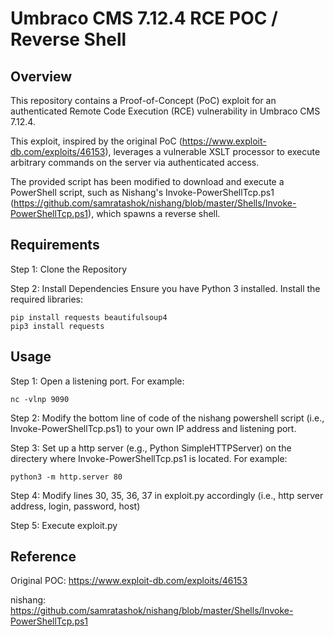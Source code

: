# Umbraco CMS 7.12.4 RCE POC / Reverse Shell

## Overview
This repository contains a Proof-of-Concept (PoC) exploit for an authenticated Remote Code Execution (RCE) vulnerability in Umbraco CMS 7.12.4. 

This exploit, inspired by the original PoC (https://www.exploit-db.com/exploits/46153), leverages a vulnerable XSLT processor to execute arbitrary commands on the server via authenticated access.

The provided script has been modified to download and execute a PowerShell script, such as Nishang's Invoke-PowerShellTcp.ps1 (https://github.com/samratashok/nishang/blob/master/Shells/Invoke-PowerShellTcp.ps1), which spawns a reverse shell.

## Requirements
Step 1: Clone the Repository

Step 2: Install Dependencies
Ensure you have Python 3 installed. Install the required libraries:
```
pip install requests beautifulsoup4
pip3 install requests
```

## Usage
Step 1: Open a listening port. For example:
```
nc -vlnp 9090
```

Step 2: Modify the bottom line of code of the nishang powershell script (i.e., Invoke-PowerShellTcp.ps1) to your own IP address and listening port.

Step 3: Set up a http server (e.g., Python SimpleHTTPServer) on the directery where Invoke-PowerShellTcp.ps1 is located. For example:
```
python3 -m http.server 80
```
Step 4: Modify lines 30, 35, 36, 37 in exploit.py accordingly (i.e., http server address, login, password, host)

Step 5: Execute exploit.py

## Reference
Original POC: https://www.exploit-db.com/exploits/46153

nishang: https://github.com/samratashok/nishang/blob/master/Shells/Invoke-PowerShellTcp.ps1
